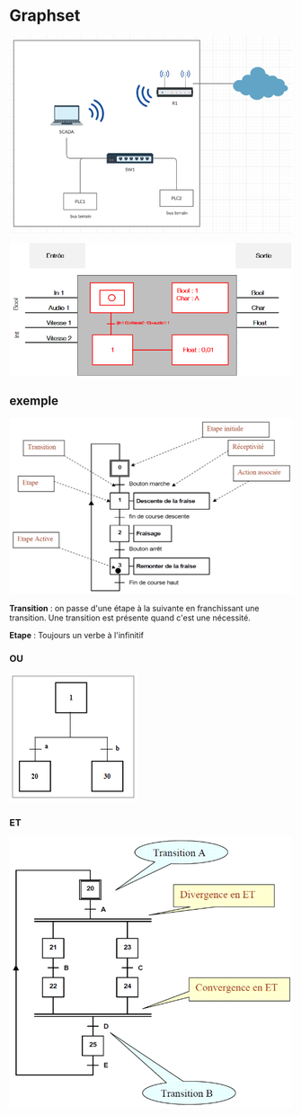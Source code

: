 # Graphset

![](images/infrastructure.png)

![](images/grafcet.png)

## exemple

![](images/ex_grafcet.png)

__Transition__ : on passe d'une étape à la suivante en franchissant une transition. Une transition est présente quand c'est une nécessité.

__Etape__ : Toujours un verbe à l'infinitif


### OU

![](images/grafcet_OU.png)

### ET

![](images/grafcet_ET.png)